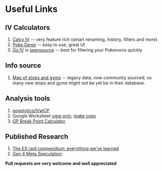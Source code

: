 Useful Links
============


IV Calculators
--------------
1. [Calcy IV](https://play.google.com/store/apps/details?id=tesmath.calcy&hl=en_US) -- very feature rich (smart renaming, history, filters and more)
2. [Poke Genie](https://play.google.com/store/apps/details?id=com.cjin.pokegenie.standard&hl=en_US) -- easy to use, great UI
3. [Go IV](https://play.google.com/store/apps/details?id=org.opensource.goiv) is [opensource](https://github.com/farkam135/GoIV) -- best for filtering your Pokemons quickly

Info source
-----------
1. [Map of stops and gyms](https://www.pokemongomap.info/) -- legacy data, now community sourced; so many new stops and gyms might not be yet be in their database. 

Analysis tools
--------------
1. [pogolytics/IV⇄CP](https://nafsadh.github.io/pogolytics/ivcp)
2. Google Worksheet [view only](https://goo.gl/L5QDUT), [make copy](https://goo.gl/vsGhEV)
3. [GP Break Point Calculator](https://pokemongo.gamepress.gg/breakpoint-calculator#/)


Published Research
------------------

1. [The EX raid compendium: everything we've learned](https://www.reddit.com/r/TheSilphRoad/comments/8zbd0y/the_ex_raid_compendium_everything_weve_learned/)
2. [Gen 4 Meta Speculation](https://www.reddit.com/r/TheSilphRoad/comments/8ykagf/list_of_gen4_metarelevant_attackers_by_type/)


**Pull requests are very welcome and well appreciated**
